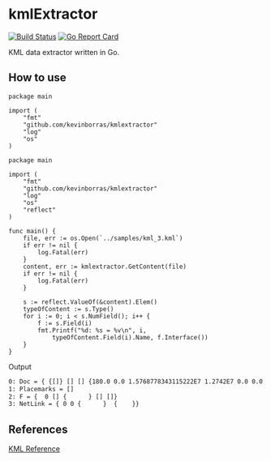 # kmlExtractor

[![Build Status](https://travis-ci.org/kevinborras/kmlextractor.svg?branch=master)](https://travis-ci.org/kevinborras/kmlextractor)
[![Go Report Card](https://goreportcard.com/badge/github.com/kevinborras/kmlextractor)](https://goreportcard.com/badge/github.com/kevinborras/kmlextractor)

KML data extractor written in Go.  

## How to use

```golang
package main

import (
    "fmt"
    "github.com/kevinborras/kmlextractor"
    "log"
    "os"
)

package main

import (
    "fmt"
    "github.com/kevinborras/kmlextractor"
    "log"
    "os"
    "reflect"
)

func main() {
    file, err := os.Open(`../samples/kml_3.kml`)
    if err != nil {
        log.Fatal(err)
    }
    content, err := kmlextractor.GetContent(file)
    if err != nil {
        log.Fatal(err)
    }

    s := reflect.ValueOf(&content).Elem()
    typeOfContent := s.Type()
    for i := 0; i < s.NumField(); i++ {
        f := s.Field(i)
        fmt.Printf("%d: %s = %v\n", i,
            typeOfContent.Field(i).Name, f.Interface())
    }
}
```

Output

```bash
0: Doc = { {[]} [] [] {180.0 0.0 1.5768778343115222E7 1.2742E7 0.0 0.0 clampToGround} {A sample ArcGrid file 1 1 {-1.4210854715202004E-14 1.4210854715202004E-14 1398874.1103087065 1130363.654413079 0.0 0.0 clampToGround}  {http://localhost:8080/geoserver/nurc/wms?service=wms&request=GetMap&version=1.1.1&format=application/vnd.google-earth.kml+xml&layers=nurc:Arc_Sample&styles=rain&height=768&width=768&transparent=false&srs=EPSG:4326 0.0 onStop 1.0 1.0}}}
1: Placemarks = []
2: F = {  0 [] {      } [] []}
3: NetLink = { 0 0 {      }  {    }}
```

## References

[KML Reference](http://dh.obdurodon.org/kml/kml-tutorial.xhtml)